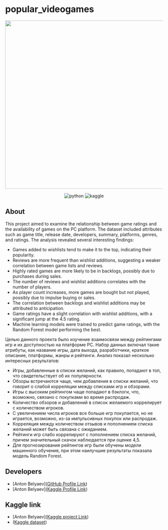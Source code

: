 # popular_videogames
<p align="center">
      <img src="https://i.ibb.co/mbsZPMW/dataset-cover.png" width="536">
</p>

<p align="center">
   <img src="https://img.shields.io/badge/Jupyter Notebook-blue" alt="python">
   <img src="https://img.shields.io/badge/Kaggle-violet" alt="kaggle">  
</p>

## About
This project aimed to examine the relationship between game ratings and the availability of games on the PC platform. The dataset included attributes such as game title, release date, developers, summary, platforms, genres, and ratings. The analysis revealed several interesting findings:

- Games added to wishlists tend to make it to the top, indicating their popularity.
- Reviews are more frequent than wishlist additions, suggesting a weaker correlation between game lists and reviews.
- Highly rated games are more likely to be in backlogs, possibly due to purchases during sales.
- The number of reviews and wishlist additions correlates with the number of players.
- As player count increases, more games are bought but not played, possibly due to impulse buying or sales.
- The correlation between backlogs and wishlist additions may be attributed to anticipation.
- Game ratings have a slight correlation with wishlist additions, with a significant jump at the 4.5 rating.
- Machine learning models were trained to predict game ratings, with the Random Forest model performing the best.

Целью данного проекта было изучение взаимосвязи между рейтингами игр и их доступностью на платформе PC. Набор данных включал такие атрибуты, как название игры, дата выхода, разработчики, краткое описание, платформы, жанры и рейтинги. Анализ показал несколько интересных результатов:

- Игры, добавленные в списки желаний, как правило, попадают в топ, что свидетельствует об их популярности.
- Обзоры встречаются чаще, чем добавления в списки желаний, что говорит о слабой корреляции между списками игр и обзорами.
- Игры с высоким рейтингом чаще попадают в бэклоги, что, возможно, связано с покупками во время распродаж.
- Количество обзоров и добавлений в список желаемого коррелирует с количеством игроков.
- С увеличением числа игроков все больше игр покупается, но не играется, возможно, из-за импульсивных покупок или распродаж.
- Корреляция между количеством отзывов и пополнением списка желаний может быть связана с ожиданием.
- Рейтинги игр слабо коррелируют с пополнением списка желаний, причем значительный скачок наблюдается при оценке 4,5.
- Для прогнозирования рейтингов игр были обучены модели машинного обучения, при этом наилучшие результаты показала модель Random Forest.

## Developers

- [Anton Belyaev]([GitHub Profile Link](https://github.com/Ch3ekiBr3eki))
- [Anton Belyaev]([Kaggle Profile Link](https://www.kaggle.com/antonbelyaevd))

## Kaggle link
- [Anton Belyaev]([Kaggle project Link](https://www.kaggle.com/code/antonbelyaevd/eda-popular-video-games-game-score-predict))
- ([Kaggle dataset](https://www.kaggle.com/datasets/matheusfonsecachaves/popular-video-games))
